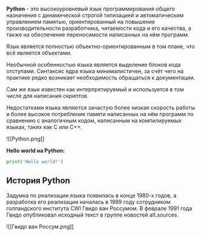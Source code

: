 **Python** - это  высокоуровневый язык программирования общего назначения с динамической строгой типизацией и автоматическим управлением памятью, ориентированный на повышение производительности разработчика, читаемости кода и его качества, а также на обеспечение переносимости написанных на нём программ.

Язык является полностью объектно-ориентированным в том плане, что всё является объектами.

Необычной особенностью языка является выделение блоков кода отступами. Синтаксис ядра языка минималистичен, за счёт чего на практике редко возникает необходимость обращаться к документации.

Сам же язык известен как интерпретируемый и используется в том числе для написания скриптов.

Недостатками языка являются зачастую более низкая скорость работы и более высокое потребление памяти написанных на нём программ по сравнению с аналогичным кодом, написанным на компилируемых языках, таких как C или C++.

![[Python.png]]

**Hello world на Python:**

```Python
print('Hello world!')
```

## История Python

Задумка по реализации языка появилась в конце 1980-х годов, а разработка его реализации началась в 1989 году сотрудником голландского института CWI Гвидо ван Россумом. В феврале 1991 года Гвидо опубликовал исходный текст в группе новостей alt.sources.

![[Гвидо ван Россум.png]]

